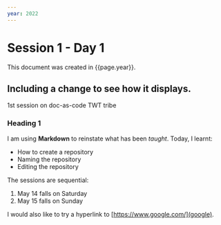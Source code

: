 ```yaml
---
year: 2022
---
```


# Session 1 - Day 1
This document was created in {{page.year}}.

## Including a change to see how it displays.
1st session on doc-as-code TWT tribe
### Heading 1
I am using **Markdown** to reinstate what has been _taught_.
Today, I learnt:
-  How to create a repository
-  Naming the repository
-  Editing the repository

The sessions are sequential:
1. May 14 falls on Saturday
2. May 15 falls on Sunday

I would also like to try a hyperlink to [https://www.google.com/](google).